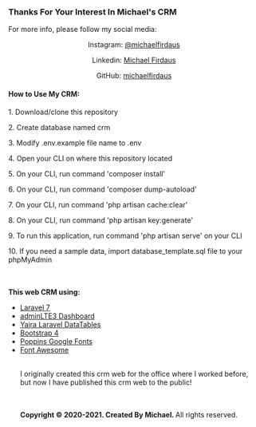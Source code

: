 <b><h3>Thanks For Your Interest In Michael's CRM</h3></b>
<p> For more info, please follow my social media:</p>
<p align="center">Instagram: <a href="https://www.instagram.com/michaelfirdaus/" target="_blank">@michaelfirdaus</a></p>
<p align="center">Linkedin: <a href="https://www.linkedin.com/in/michaelfirdaus/" target="_blank">Michael Firdaus</a></p>
<p align="center">GitHub: <a href="https://github.com/michaelfirdaus" target="_blank">michaelfirdaus</a></p>

<b><h4>How to Use My CRM:</h4></b>
<p>1. Download/clone this repository</p>
<p>2. Create database named crm</p>
<p>3. Modify .env.example file name to .env </p>
<p>4. Open your CLI on where this repository located</p>
<p>5. On your CLI, run command 'composer install' </p>
<p>6. On your CLI, run command 'composer dump-autoload' </p>
<p>7. On your CLI, run command 'php artisan cache:clear' </p>
<p>8. On your CLI, run command 'php artisan key:generate' </p>
<p>9. To run this application, run command 'php artisan serve' on your CLI</p>
<p>10. If you need a sample data, import database_template.sql file to your phpMyAdmin</p>
<br><br>
<b>This web CRM using:</b>
<ul>
    <li><a href="https://laravel.com/docs/7.x/releases" target="_blank">Laravel 7</li>
    <li><a href="https://adminlte.io/themes/dev/AdminLTE/index.html" target="_blank">adminLTE3 Dashboard</a></li>
    <li><a href="https://github.com/yajra/laravel-datatables" target="_blank">Yajra Laravel DataTables</a></li>
    <li><a href="https://getbootstrap.com/docs/4.0/getting-started/introduction/" target="_blank">Bootstrap 4</a></li>
    <li><a href="https://fonts.google.com/specimen/Poppins?preview.text_type=custom" target="_blank">Poppins Google Fonts</a></li>
    <li><a href="https://fontawesome.com/" target="_blank">Font Awesome</a></li>
<br>
    
<p>I originally created this crm web for the office where I worked before, but now I have published this crm web to the public!</p>

<br><br>
<b>Copyright &copy; 2020-2021. Created By Michael. </b>All rights reserved.

